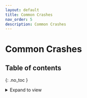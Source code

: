 ```yaml
---
layout: default
title: Common Crashes
nav_order: 5
description: Common Crashes
---
```


# Common Crashes

## Table of contents
{: .no_toc }
<details markdown="block">
  <summary>
     Expand to view
  </summary>
  {: .text-delta }
1. TOC
{:toc}
</details>

